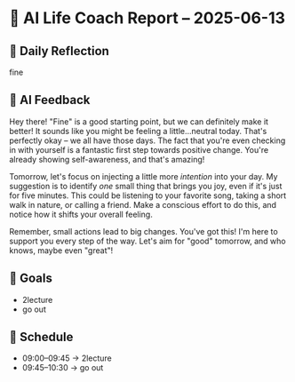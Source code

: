 # 🧠 AI Life Coach Report – 2025-06-13

## 📝 Daily Reflection
fine

## 💬 AI Feedback
Hey there!  "Fine" is a good starting point, but we can definitely make it better!  It sounds like you might be feeling a little...neutral today. That's perfectly okay – we all have those days.  The fact that you're even checking in with yourself is a fantastic first step towards positive change.  You're already showing self-awareness, and that's amazing!

Tomorrow, let's focus on injecting a little more *intention* into your day.  My suggestion is to identify *one* small thing that brings you joy, even if it's just for five minutes.  This could be listening to your favorite song, taking a short walk in nature, or calling a friend.  Make a conscious effort to do this, and notice how it shifts your overall feeling.

Remember, small actions lead to big changes. You've got this!  I'm here to support you every step of the way. Let's aim for "good" tomorrow, and who knows, maybe even "great"!

## 🎯 Goals
- 2lecture
- go out

## 📅 Schedule
- 09:00–09:45 → 2lecture
- 09:45–10:30 → go out